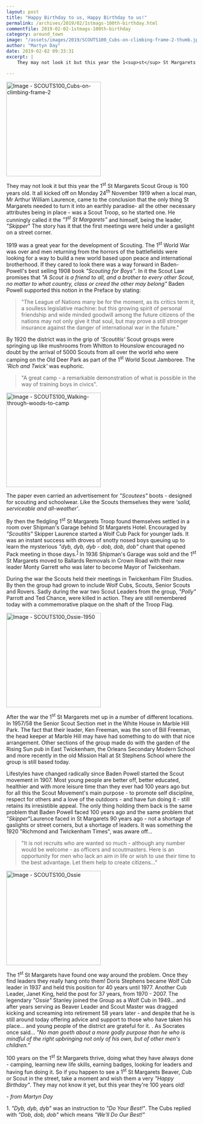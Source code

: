 ```yaml
---
layout: post
title: "Happy Birthday to us, Happy Birthday to us!"
permalink: /archives/2019/02/1stmags-100th-birthday.html
commentfile: 2019-02-02-1stmags-100th-birthday
category: around_town
image: "/assets/images/2019/SCOUTS100_Cubs-on-climbing-frame-2-thumb.jpg"
author: "Martyn Day"
date: 2019-02-02 09:33:31
excerpt: |
    They may not look it but this year the 1<sup>st</sup> St Margarets Scout Group is 100 years old. It all kicked off on Monday 24<sup>th</sup> November 1919 when a local man, Mr Arthur William Laurence, came to the conclusion that the only thing St Margarets needed to turn it into an earthly paradise- all the other necessary attributes being in place - was a Scout Troop, so he started one. He cunningly called it the <em>"1<sup>st</sup> St Margarets"</em> and himself, being the leader, <em>"Skipper</em>" The story has it that the first meetings were held under a gaslight on a street corner.

---
```


<a href="/assets/images/2019/SCOUTS100_Cubs-on-climbing-frame-2.jpg" title="Click for a larger image"><img src="/assets/images/2019/SCOUTS100_Cubs-on-climbing-frame-2-thumb.jpg" width="250" alt="Image - SCOUTS100_Cubs-on-climbing-frame-2"  class="photo right"/></a>


They may not look it but this year the 1<sup>st</sup> St Margarets Scout Group is 100 years old. It all kicked off on Monday 24<sup>th</sup> November 1919 when a local man, Mr Arthur William Laurence, came to the conclusion that the only thing St Margarets needed to turn it into an earthly paradise- all the other necessary attributes being in place - was a Scout Troop, so he started one. He cunningly called it the <em>"1<sup>st</sup> St Margarets"</em> and himself, being the leader, <em>"Skipper</em>" The story has it that the first meetings were held under a gaslight on a street corner.

1919 was a great year for the development of Scouting. The 1<sup>st</sup> World War was over and men returning from the horrors of the battlefields were looking for a way to build a new world based upon peace and international brotherhood. If they cared to look there was a way forward in Baden-Powell's best selling 1908 book <em>"Scouting for Boys"</em>. In it the Scout Law promises that <em>"A Scout is a friend to all, and a brother to every other Scout, no matter to what country, class or creed the other may belong"</em> Baden Powell supported this notion in the Preface by stating:

> "The League of Nations many be for the moment, as its critics term it, a soulless legislative machine: but this growing spirit of personal friendship and wide minded goodwill among the future citizens of the nations may not only give it that soul, but may prove a still stronger insurance against the danger of international war in the future."

By 1920 the district was in the grip of <em>'Scoutitis'</em> Scout groups were springing up like mushrooms from Whitton to Hounslow encouraged no doubt by the arrival of 5000 Scouts from all over the world who were camping on the Old Deer Park as part of the 1<sup>st</sup> World Scout Jamboree. The <em>'Rich and Twick'</em> was euphoric.

> "A great camp - a remarkable demonstration of what is possible in the way of training boys in civics".

<a href="/assets/images/2019/SCOUTS100_Walking-through-woods-to-camp.JPG" title="Click for a larger image"><img src="/assets/images/2019/SCOUTS100_Walking-through-woods-to-camp-thumb.JPG" width="250" alt="Image - SCOUTS100_Walking-through-woods-to-camp"  class="photo right"/></a>

The paper even carried an advertisement for <em>"Scoutees"</em> boots - designed for scouting and schoolwear. Like the Scouts themselves they were <em>'solid, serviceable and all-weather'</em>.

By then the fledgling 1<sup>st</sup> St Margarets Troop found themselves settled in a room over Shipman's Garage behind St Margarets Hotel. Encouraged by <em>"Scoutitis"</em> Skipper Laurence started a Wolf Cub Pack for younger lads. It was an instant success with droves of snotty nosed boys queuing up to learn the mysterious <em>"dyb, dyb, dyb - dob, dob, dob"</em> chant that opened Pack meeting in those days.<sup>[1](#fn1)</sup> In 1936 Shipman's Garage was sold and the 1<sup>st</sup> St Margarets moved to Ballards Removals in Crown Road with their new leader Monty Garrett who was later to become Mayor of Twickenham.

During the war the Scouts held their meetings in Twickenham Film Studios. By then the group had grown to include Wolf Cubs, Scouts, Senior Scouts and Rovers. Sadly during the war two Scout Leaders from the group, <em>"Polly"</em> Parrott and Ted Chance, were killed in action. They are still remembered today with a commemorative plaque on the shaft of the Troop Flag.

<a href="/assets/images/2019/SCOUTS100_Ossie-1950.JPG" title="Click for a larger image"><img src="/assets/images/2019/SCOUTS100_Ossie-1950-thumb.JPG" width="250" alt="Image - SCOUTS100_Ossie-1950"  class="photo right"/></a>


After the war the 1<sup>st</sup> St Margarets met up in a number of different locations. In 1957/58 the Senior Scout Section met in the White House in Marble Hill Park. The fact that their leader, Ken Freeman, was the son of Bill Freeman, the head keeper at Marble Hill may have had something to do with that nice arrangement. Other sections of the group made do with the garden of the Rising Sun pub in East Twickenham, the Orleans Secondary Modern School and more recently in the old Mission Hall at St Stephens School where the group is still based today.

Lifestyles have changed radically since Baden Powell started the Scout movement in 1907. Most young people are better off, better educated, healthier and with more leisure time than they ever had 100 years ago but for all this the Scout Movement's main purpose - to promote self discipline, respect for others and a love of the outdoors - and have fun doing it - still retains its irresistible appeal. The only thing holding them back is the same problem that Baden Powell faced 100 years ago and the same problem that <em>"Skipper</em>"Laurence faced in St Margarets 90 years ago - not a shortage of gaslights or street corners, but a shortage of leaders. It was something the 1920 "Richmond and Twickenham Times", was aware off...

> "It is not recruits who are wanted so much - although any number would be welcome - as officers and scoutmasters. Here is an opportunity for men who lack an aim in life or wish to use their time to the best advantage. Let them help to create citizens..."

<a href="/assets/images/2019/SCOUTS100_Ossie.jpg" title="Click for a larger image"><img src="/assets/images/2019/SCOUTS100_Ossie-thumb.jpg" width="250" alt="Image - SCOUTS100_Ossie"  class="photo right"/></a>

The 1<sup>st</sup> St Margarets have found one way around the problem. Once they find leaders they really hang onto them! Doris Stephens became Wolf Cub leader in 1937 and held this position for 40 years until 1977. Another Cub Leader, Janet King, held the post for 37 years, from 1970 - 2007. The legendary <em>"Ossie"</em> Stanley joined the Group as a Wolf Cub in 1949... and after years serving as Beaver Leader and Scout Master was dragged kicking and screaming into retirement 58 years later - and despite that he is still around today offering advice and support to those who have taken his place... and young people of the district are grateful for it. . As Socrates once said... <em>"No man goeth about a more godly purpose than he who is mindful of the right upbringing not only of his own, but of other men's children."</em>

100 years on the 1<sup>st</sup> St Margarets thrive, doing what they have always done - camping, learning new life skills, earning badges, looking for leaders and having fun doing it. So if you happen to see a 1<sup>st</sup> St Margarets Beaver, Cub or Scout in the street, take a moment and wish them a very <em>"Happy Birthday"</em>. They may not know it yet, but this year they're 100 years old!

<cite>- from Martyn Day</cite>

<a name="fn1">1.</a> <em>"Dyb, dyb, dyb"</em> was an instruction to <em>"Do Your Best!"</em>. The Cubs replied with <em>"Dob, dob, dob"</em> which means <em>"We'll Do Our Best!"</em>
